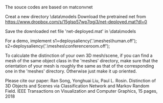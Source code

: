 The souce codes are based on matconvnet

Creat a new directory \data\models
Download the pretrained net from 
https://www.dropbox.com/s/15glsp57wp7qgj3/net-deployed.mat?dl=0

Save the downloaded net file 'net-deployed.mat' in \data\models

For a demo, implement 
s1=deploysaliency('.\meshes\human.off');
s2=deploysaliency('.\meshes\conferenceroom.off');

To calculate the distinction of your own 3D mesh/scene, if you can find a mesh of the same object class in the 'meshes' directory, make sure that the orientation of your mesh is roughly the same as that of the corresponding one in the 'meshes' directory. Otherwise just make it up oriented.

Please cite our paper: 
Ran Song, Yonghuai Liu, Paul L. Rosin. Distinction of 3D Objects and Scenes via Classification Network and Markov Random Field. IEEE Transactions on Visualization and Computer Graphics, 15 pages, 2018
